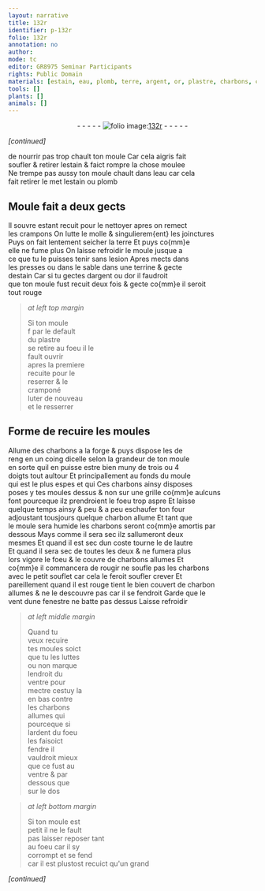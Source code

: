 ```yaml
---
layout: narrative
title: 132r
identifier: p-132r
folio: 132r
annotation: no
author:
mode: tc
editor: GR8975 Seminar Participants
rights: Public Domain
materials: [estain, eau, plomb, terre, argent, or, plastre, charbons, charbon]
tools: []
plants: []
animals: []
---
```


<div class="folio" align="center">- - - - - <a href="http://gallica.bnf.fr/ark:/12148/btv1b10500001g/f269.item.r=" target="_blank"><img src="https://cu-mkp.github.io/2017-workshop-edition/assets/photo-icon.png" alt="folio image: " style="display:inline-block; margin-bottom:-3px;"/>132r</a> - - - - - </div>  
 
*[continued]*
  
de nourrir pas trop chault ton moule Car cela aigris fait<br/> soufler & retirer l<span class="m">estain</span> & faict rompre la chose moulee<br/> Ne trempe pas aussy ton moule chault dans l<span class="m">eau</span> car cela<br/> fait retirer <span class="del">le met</span> l<span class="m">estain</span> ou <span class="m">plomb</span>
 
 
  

## Moule fait a deux gects 

 
Il souvre estant recuit pour le nettoyer apres on remect<br/> les crampons On lutte le molle & singulierem{ent} les joinctures<br/> Puys on fait lentement seicher la <span class="m">terre</span> Et puys co{mm}e<br/> elle ne fume plus On laisse refroidir le moule jusque a<br/> ce que tu le puisses tenir sans lesion Apres mects dans<br/> les presses ou dans le sable dans une terrine & gecte<br/> d<span class="m">estain</span> Car si tu gectes d<span class="m">argent</span> ou d<span class="m">or</span> il faudroit<br/> que ton moule fust recuit deux fois & gecte co{mm}e il seroit<br/> tout rouge
 
> *at left top margin*
> 
> 
>   Si ton moule<br/> <span class="del">f</span> par le default<br/> du <span class="m">plastre</span><br/> se retire <span class="add">au foeu</span> il le<br/> fault ouvrir<br/> apres la premiere<br/> recuite pour le<br/> reserrer & le<br/> cramponé <br/> luter de nouveau<br/> et le resserrer
 
 
  

## Forme de recuire les moules

 
 Allume des <span class="m">charbons</span> a la forge & puys dispose les de<br/> reng en un coing dicelle selon la grandeur de ton moule<br/> en sorte quil en puisse estre bien muny de trois ou 4<br/> doigts tout aultour Et principallement au fonds du moule<br/> qui est le plus espes <span class="del">et qui</span> Ces <span class="m">charbons</span> ainsy disposes<br/> poses y tes moules dessus & non sur une grille co{mm}e aulcuns<br/> font pourceque ilz prendroient le foeu trop aspre Et laisse<br/> quelque temps ainsy & peu & a peu eschaufer ton four<br/> adjoustant tousjours quelque <span class="m">charbon</span> allume Et tant que<br/> le moule sera humide les <span class="m">charbons</span> seront co{mm}e amortis par<br/> dessous Mays comme il sera sec ilz sallumeront deux<br/> mesmes Et quand il est sec dun coste tourne le de lautre<br/> Et quand il sera sec de toutes les deux & ne fumera plus<br/> lors vigore le foeu & le couvre de <span class="m">charbons</span> allumes Et<br/> co{mm}e il commancera de rougir ne soufle pas les <span class="m">charbons</span><br/> avec le petit souflet car cela le feroit <span class="del">soufler</span> crever Et<br/> pareillement quand il est rouge tient le bien couvert de <span class="m">charbon</span><br/> allumes & ne le descouvre pas car il se fendroit Garde que le<br/> vent dune fenestre ne batte pas dessus Laisse refroidir
 
> *at left middle margin*
> 
> 
>   Quand tu<br/> veux recuire<br/> tes moules soict<br/> que tu les luttes<br/> ou non marque<br/> lendroit du<br/> ventre pour<br/> mectre cestuy la<br/> en bas contre<br/> les <span class="m">charbons</span><br/> allumes <span class="del">qui</span><br/> pourceque si<br/> lardent du foeu<br/> les faisoict<br/> fendre il<br/> vauldroit mieux<br/> que ce fust au<br/> ventre & par<br/> dessous que<br/> sur le dos 
 
> *at left bottom margin*
> 
> 
>   Si ton moule est<br/> petit il ne le fault<br/> pas laisser <span class="del">reposer</span> tant<br/> au foeu car il sy<br/> corrompt et se fend<br/> car il est plustost recuict qu'un grand
 
*[continued]*
 
